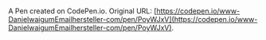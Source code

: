 # 

A Pen created on CodePen.io. Original URL: [https://codepen.io/www-DanielwaigumEmailhersteller-com/pen/PoyWJxV](https://codepen.io/www-DanielwaigumEmailhersteller-com/pen/PoyWJxV).

